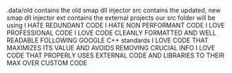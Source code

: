 .data/old contains the old smap dll injector
src contains the updated, new smap dll injector
ext contains the external projects our src folder will be using
I HATE REDUNDANT CODE
I HATE NON PERFORMANT CODE
I LOVE PROFESSIONAL CODE
I LOVE CODE CLEANLY FORMATTED AND WELL READABLE FOLLOWING GOOGLE C++ standards
I LOVE CODE THAT MAXIMIZES ITS VALUE AND AVOIDS REMOVING CRUCIAL INFO
I LOVE CODE THAT PROPERLY USES EXTERNAL CODE AND LIBRARIES TO THEIR MAX OVER CUSTOM CODE
